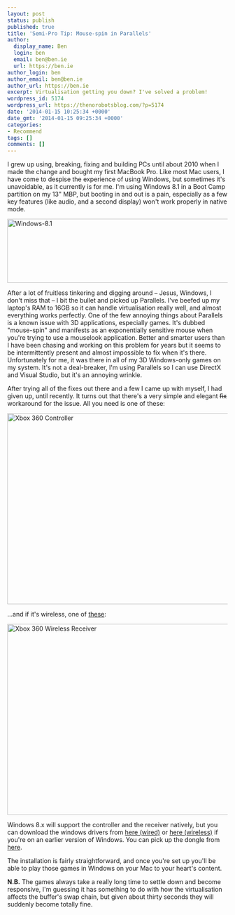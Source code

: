 ```yaml
---
layout: post
status: publish
published: true
title: 'Semi-Pro Tip: Mouse-spin in Parallels'
author:
  display_name: Ben
  login: ben
  email: ben@ben.ie
  url: https://ben.ie
author_login: ben
author_email: ben@ben.ie
author_url: https://ben.ie
excerpt: Virtualisation getting you down? I've solved a problem!
wordpress_id: 5174
wordpress_url: https://thenorobotsblog.com/?p=5174
date: '2014-01-15 10:25:34 +0000'
date_gmt: '2014-01-15 09:25:34 +0000'
categories:
- Recommend
tags: []
comments: []
---
```

<p>I grew up using, breaking, fixing and building PCs until about 2010 when I made the change and bought my first MacBook Pro. Like most Mac users, I have come to despise the experience of using Windows, but sometimes it's unavoidable, as it currently is for me. I'm using Windows 8.1 in a Boot Camp partition on my 13" MBP, but booting in and out is a pain, especially as a few key features (like audio, and a second display) won't work properly in native mode.</p>
<p><img class="aligncenter size-large wp-image-5178" alt="Windows-8.1" src="https://thenorobotsblog.com/wp-content/uploads/2014/01/Windows-8.1-1024x259.jpg" width="580" height="146" /></p>
<p>After a lot of fruitless tinkering and digging around – Jesus, Windows, I don't miss that – I bit the bullet and picked up Parallels. I've beefed up my laptop's RAM to 16GB so it can handle virtualisation really well, and almost everything works perfectly. One of the few annoying things about Parallels is a known issue with 3D applications, especially games. It's dubbed "mouse-spin" and manifests as an exponentially sensitive mouse when you're trying to use a mouselook application. Better and smarter users than I have been chasing and working on this problem for years but it seems to be intermittently present and almost impossible to fix when it's there. Unfortunately for me, it was there in all of my 3D Windows-only games on my system. It's not a deal-breaker, I'm using Parallels so I can use DirectX and Visual Studio, but it's an annoying wrinkle.</p>
<p>After trying all of the fixes out there and a few I came up with myself, I had given up, until recently. It turns out that there's a very simple and elegant <del>fix</del> workaround for the issue. All you need is one of these:</p>
<p><img class="aligncenter size-large wp-image-5175" alt="Xbox 360 Controller" src="https://thenorobotsblog.com/wp-content/uploads/2014/01/IMG_0024-1024x768.jpg" width="580" height="435" /></p>
<p>...and if it's wireless, one of <a href="https://www.amazon.co.uk/Xbox-Wireless-Gaming-Receiver-Windows/dp/B000MGVAAQ/ref=sr_1_1?ie=UTF8&amp;qid=1389797181&amp;sr=8-1&amp;keywords=xbox+wireless+receiver" target="_blank">these</a>:</p>
<p><img class="aligncenter size-large wp-image-5176" alt="Xbox 360 Wireless Receiver" src="https://thenorobotsblog.com/wp-content/uploads/2014/01/IMG_0019-1024x768.jpg" width="580" height="435" /></p>
<p>Windows 8.x will support the controller and the receiver natively, but you can download the windows drivers from <a href="https://www.microsoft.com/hardware/en-us/d/xbox-360-controller-for-windows" target="_blank">here (wired)</a> or <a href="https://www.microsoft.com/hardware/en-us/d/xbox-360-wireless-controller-for-windows" target="_blank">here (wireless)</a> if you're on an earlier version of Windows. You can pick up the dongle from <a href="https://www.amazon.co.uk/Xbox-Wireless-Gaming-Receiver-Windows/dp/B000MGVAAQ/ref=sr_1_1?ie=UTF8&amp;qid=1389797181&amp;sr=8-1&amp;keywords=xbox+wireless+receiver" target="_blank">here</a>.</p>
<p>The installation is fairly straightforward, and once you're set up you'll be able to play those games in Windows on your Mac to your heart's content.</p>
<p><strong>N.B.</strong> The games always take a really long time to settle down and become responsive, I'm guessing it has something to do with how the virtualisation affects the buffer's swap chain, but given about thirty seconds they will suddenly become totally fine.</p>
